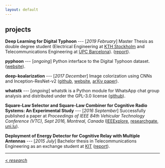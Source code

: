 ```yaml
---
layout: default
---
```


## projects


**Deep Learning for Digital Typhoon** --- [*2019 February*] Master Thesis as double degree student (Electrical Engineering at [KTH Stockholm](kth.se) and Telecommunications Engineering at [UPC Barcelona](upc.edu)). ([report](http://www.nada.kth.se/~ann/exjobb/lucas_rodes.pdf)).

**pyphoon** --- [*ongoing*] Python interface to the Digital Typhoon dataset. ([website](http://lcsrg.me/pyphoon)).

**deep-koalarization** --- [*2017 December*] Image colorization using CNNs and Inception-ResNet-v2 ([github](https://github.com/baldassarreFe/deep-koalarization), [website](http://lcsrg.me/deep-koalarization), [arXiv paper](https://arxiv.org/abs/1712.03400)).

**whatstk** --- [*ongoing*] whatstk is a Python module for WhatsApp chat group analysis and distributed under the GPL-3.0 license ([github](https://github.com/lucasrodes/whatstk)).

**Square-Law Selector and Square-Law Combiner for Cognitive Radio Systems: An Experimental Study** --- [*2016 September*] Successfully published a paper at *Proceedings of IEEE 84th Vehicular Technology Conference (VTC), Sept 2016, Montreal, Canada* ([IEEExplore](http://ieeexplore.ieee.org/document/7881236/?reload=true), [researchgate](https://www.researchgate.net/publication/315468535_Square-Law_Selector_and_Square-Law_Combiner_for_Cognitive_Radio_Systems_An_Experimental_Study), [uni.lu](http://orbilu.uni.lu/handle/10993/29334)).

**Deployment of Energy Detector for Cognitive Relay with Multiple Antennas** --- [*2015 July*] Bachelor thesis in Telecommunications Engineering as an exchange student at [KIT](kit.de) ([report](https://upcommons.upc.edu/bitstream/handle/2117/77499/Deployment%20of%20Energy%20Detector%20for%20Cognitive%20Relay%20with%20Multiple%20Antennas%20%28Bachelor%20Thesis%20by%20Lucas%20Rodes%29.pdf?sequence=1&isAllowed=y)).

<hr>

[< *research*](research.md) <br/>
<a href="{{ site.baseurl }}/index.html"><i class='fa fa-home'></i>
 
